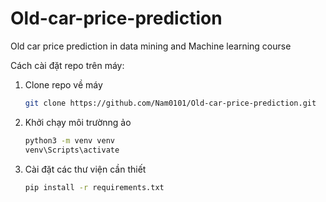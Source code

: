 # Old-car-price-prediction
Old car price prediction in data mining and Machine learning course


Cách cài đặt repo trên máy:
1. Clone repo về máy
    ```bash
    git clone https://github.com/Nam0101/Old-car-price-prediction.git
    ```
2. Khởi chạy môi trườnng ảo
    ```bash
    python3 -m venv venv
    venv\Scripts\activate
    ```
3. Cài đặt các thư viện cần thiết
    ```bash
    pip install -r requirements.txt
    ```

   
